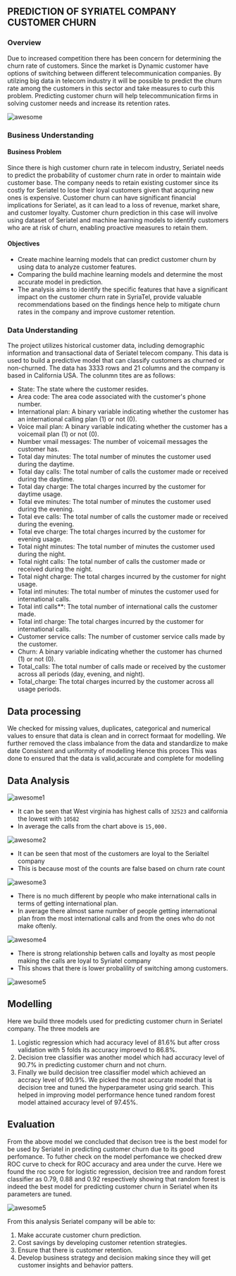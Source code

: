 
## PREDICTION OF SYRIATEL COMPANY CUSTOMER CHURN
### Overview
Due to increased competition there has been concern for determining the churn rate of customers. Since the market is Dynamic customer have options of switching between different telecommunication companies. By utilzing big data in telecom industry it will be possible to predict the churn rate among the customers in this sector and take measures to curb this problem. Predicting customer churn will help telecommunication firms in solving customer needs and increase its retention rates. 

![awesome](images/churn%20pic.jpg)
### Business Understanding
#### Business Problem
Since there is high customer churn rate in telecom industry, Seriatel needs to predict the probability of customer churn rate in order to maintain wide customer base. The company needs to retain existing customer since its costly for Seriatel to lose their loyal customers given that acquring new ones is expensive. Customer churn can have significant financial implications for Seriatel, as it can lead to a loss of revenue, market share, and customer loyalty. Customer churn prediction in this case will involve using dataset of Seriatel and machine learning models to identify customers who are at risk of churn, enabling proactive measures to retain them.
#### Objectives 
* Create machine learning models that can predict customer churn by using data to analyze customer features.
* Comparing the build machine learning models and determine the most accurate model in prediction.  
* The analysis aims to identify the specific features that have a significant impact on the customer churn rate in SyriaTel, provide valuable recommendations based on the findings hence help to mitigate churn rates in the company and improve customer retention.
### Data Understanding 
The project utilizes historical customer data, including demographic information and transactional data of Seriatel telecom company. This data is used to build a predictive model that can classify customers as churned or non-churned. The data has 3333 rows and 21 columns and the company is based in California USA. The colunmn tites are as follows:

- State: The state where the customer resides.
- Area code: The area code associated with the customer's phone number.
- International plan: A binary variable indicating whether the customer has an international calling plan (1) or not (0).
- Voice mail plan: A binary variable indicating whether the customer has a voicemail plan (1) or not (0).
- Number vmail messages: The number of voicemail messages the customer has.
- Total day minutes: The total number of minutes the customer used during the daytime.
- Total day calls: The total number of calls the customer made or received during the daytime.
- Total day charge: The total charges incurred by the customer for daytime usage.
- Total eve minutes: The total number of minutes the customer used during the evening.
- Total eve calls: The total number of calls the customer made or received during the evening.
- Total eve charge: The total charges incurred by the customer for evening usage.
- Total night minutes: The total number of minutes the customer used during the night.
- Total night calls: The total number of calls the customer made or received during the night.
- Total night charge: The total charges incurred by the customer for night usage.
- Total intl minutes: The total number of minutes the customer used for international calls.
- Total intl calls**: The total number of international calls the customer made.
- Total intl charge: The total charges incurred by the customer for international calls.
- Customer service calls: The number of customer service calls made by the customer.
- Churn: A binary variable indicating whether the customer has churned (1) or not (0).
- Total_calls: The total number of calls made or received by the customer across all periods (day, evening, and night).
- Total_charge: The total charges incurred by the customer across all usage periods.
## Data processing 
We checked for missing values, duplicates, categorical and numerical values to ensure that data is clean and in correct formaat for modelling. 
We further removed the class imbalance from the data and standardize to make date Consistent and uniformity of modelling
Hence this proces This was done to ensured that the data is valid,accurate and complete for modelling
## Data Analysis 
![awesome1](images/total%20call.png)
- It can be seen that West virginia has highest calls of  `32523` and california the lowest with `10582` 
- In average the calls from the chart above is `15,000.` 

![awesome2](images/churn%20rate.png)
- It can be seen that most of the customers are loyal to the Serialtel company
- This is because most of the counts are false based on churn rate count 

![awesome3](images/intl%20plan.png) 
- There is no much different by people who make international calls in terms of getting international plan.
- In average there almost same number of people getting international plan from the most international calls and from the ones who do not make oftenly.

![awesome4](images/intl%20plan%202.png)
- There is strong relationship betwen calls and loyalty as most people making the calls are loyal to Syriatel company
- This shows that there is lower probalility of switching among customers. 

![awesome5](images/output.png) 

## Modelling
Here we build three models used for predicting customer churn in Seriatel company.
The three models are 
1. Logistic regression which had accuracy level of 81.6% but after cross validation with 5 folds its accuracy improevd to 86.8%.
2. Decision tree classifier was another model which had accuracy level of 90.7% in predicting customer churn and not churn.
3. Finally we build decision tree classifier model which achieved an accracy level of 90.9%.
We picked the most accurate model that is decision tree and tuned the hyperparameter using grid search.
This helped in improving model performance hence tuned random forest model attained accuracy level of 97.45%. 

## Evaluation 
From the above model we concluded that decison tree is the best model for be used by Seriatel in predicting customer churn due to its good perfomance. 
To futher check on the model perfomance we checked drew ROC curve to check for ROC accuracy and area under the curve. Here we found the roc score for logistic regression, decision tree and random forest classifier as 0.79, 0.88 and 0.92 respectively showing that random forest is indeed the best model for predicting customer churn in Seriatel when its parameters are tuned. 

![awesome5](images/Auc%20curve.png) 

From this analysis Seriatel company will be able to: 
1. Make accurate customer churn prediction.
2. Cost savings by developing customer retention strategies. 
3. Ensure that there is customer retention.
4. Develop business strategy and decision making since they will get customer insights and behavior patters. 
